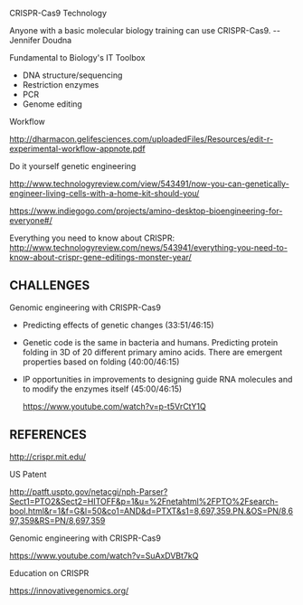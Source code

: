 CRISPR-Cas9 Technology

Anyone with a basic molecular biology training can use CRISPR-Cas9. -- Jennifer Doudna

Fundamental to Biology's IT Toolbox
* DNA structure/sequencing
* Restriction enzymes
* PCR
* Genome editing

Workflow

  http://dharmacon.gelifesciences.com/uploadedFiles/Resources/edit-r-experimental-workflow-appnote.pdf

Do it yourself genetic engineering

  http://www.technologyreview.com/view/543491/now-you-can-genetically-engineer-living-cells-with-a-home-kit-should-you/

  https://www.indiegogo.com/projects/amino-desktop-bioengineering-for-everyone#/

Everything you need to know about CRISPR:
  http://www.technologyreview.com/news/543941/everything-you-need-to-know-about-crispr-gene-editings-monster-year/


CHALLENGES
----------
Genomic engineering with CRISPR-Cas9
* Predicting effects of genetic changes (33:51/46:15)
* Genetic code is the same in bacteria and humans.  Predicting protein folding in 3D of 20 different primary amino acids.  There are emergent properties based on folding (40:00/46:15)
* IP opportunities in improvements to designing guide RNA molecules and to modify the enzymes itself (45:00/46:15)

  https://www.youtube.com/watch?v=p-t5VrCtY1Q



REFERENCES
----------
http://crispr.mit.edu/

US Patent

  http://patft.uspto.gov/netacgi/nph-Parser?Sect1=PTO2&Sect2=HITOFF&p=1&u=%2Fnetahtml%2FPTO%2Fsearch-bool.html&r=1&f=G&l=50&co1=AND&d=PTXT&s1=8,697,359.PN.&OS=PN/8,697,359&RS=PN/8,697,359

Genomic engineering with CRISPR-Cas9

  https://www.youtube.com/watch?v=SuAxDVBt7kQ
  

Education on CRISPR

  https://innovativegenomics.org/

